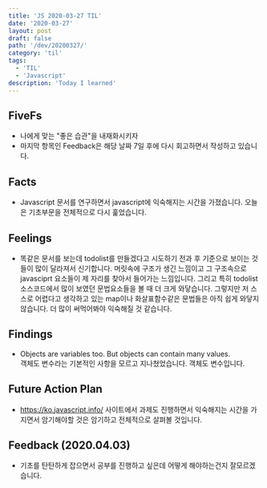 ```yaml
---
title: 'JS 2020-03-27 TIL'
date: '2020-03-27'
layout: post
draft: false
path: '/dev/20200327/'
category: 'til'
tags:
  - 'TIL'
  - 'Javascript'
description: 'Today I learned'
---
```


## FiveFs

- 나에게 맞는 "좋은 습관"을 내재화시키자
- 마지막 항목인 Feedback은 해당 날짜 7일 후에 다시 회고하면서 작성하고 있습니다.

## Facts

- Javascript 문서를 연구하면서 javascript에 익숙해지는 시간을 가졌습니다. 오늘은 기초부문을 전체적으로 다시 훑었습니다.

## Feelings

- 똑같은 문서를 보는데 todolist를 만들겠다고 시도하기 전과 후 기준으로 보이는 것들이 많이 달라져서 신기합니다. 머릿속에 구조가 생긴 느낌이고 그 구조속으로 javasciprt 요소들이 제 자리를 찾아서 들어가는 느낌입니다. 그리고 특히 todolist 소스코드에서 많이 보였던 문법요소들을 볼 때 더 크게 와닿습니다. 그렇지만 저 스스로 어렵다고 생각하고 있는 map이나 화살표함수같은 문법들은 아직 쉽게 와닿지않습니다. 더 많이 써먹어봐야 익숙해질 것 같습니다.

## Findings

- Objects are variables too. But objects can contain many values.
  <br>
  객체도 변수라는 기본적인 사항을 모르고 지나쳤었습니다. 객체도 변수입니다.

## Future Action Plan

- https://ko.javascript.info/ 사이트에서 과제도 진행하면서 익숙해지는 시간을 가지면서 암기해야할 것은 암기하고 전체적으로 살펴볼 것입니다.

## Feedback (2020.04.03)

- 기초를 탄탄하게 잡으면서 공부를 진행하고 싶은데 어떻게 해야하는건지 잘모르겠습니다.

